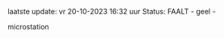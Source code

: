 laatste update: 
vr 20-10-2023 16:32   uur 
Status: FAALT - geel - 
<div class="service Y">microstation</div>